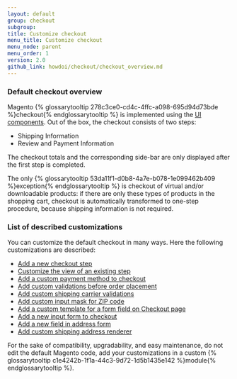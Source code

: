 ```yaml
---
layout: default
group: checkout
subgroup:
title: Customize checkout
menu_title: Customize checkout
menu_node: parent
menu_order: 1
version: 2.0
github_link: howdoi/checkout/checkout_overview.md
---
```


### Default checkout overview

Magento {% glossarytooltip 278c3ce0-cd4c-4ffc-a098-695d94d73bde %}checkout{% endglossarytooltip %} is implemented using the [UI components](http://devdocs.magento.com/guides/v2.1/ui_comp_guide/bk-ui_comps.html).
Out of the box, the checkout consists of two steps:

 - Shipping Information
 - Review and Payment Information

The checkout totals and the corresponding side-bar are only displayed after the first step is completed.

The only {% glossarytooltip 53da11f1-d0b8-4a7e-b078-1e099462b409 %}exception{% endglossarytooltip %} is checkout of virtual and/or downloadable products: if there are only these  types of products in the shopping cart, checkout is automatically transformed to one-step procedure, because shipping information is not required.

### List of described customizations
You can customize the default checkout in many ways. Here the following customizations are described:

 - [Add a new checkout step]({{page.baseurl}}howdoi/checkout/checkout_new_step.html)
 - [Customize the view of an existing step]({{page.baseurl}}howdoi/checkout/checkout_customize.html)
 - [Add a custom payment method to checkout]({{page.baseurl}}howdoi/checkout/checkout_payment.html)
 - [Add custom validations before order placement]({{page.baseurl}}howdoi/checkout/checkout_order.html)
 - [Add custom shipping carrier validations]({{page.baseurl}}howdoi/checkout/checkout_carrier.html)
 - [Add custom input mask for ZIP code]({{page.baseurl}}howdoi/checkout/checkout_zip.html)
 - [Add a custom template for a form field on Checkout page]({{page.baseurl}}howdoi/checkout/checkout_edit_form.html)
 - [Add a new input form to checkout]({{page.baseurl}}howdoi/checkout/checkout_form.html)
 - [Add a new field in address form]({{page.baseurl}}howdoi/checkout/checkout_new_field.html)
 - [Add custom shipping address renderer]({{page.baseurl}}howdoi/checkout/checkout_address.html)

For the sake of compatibility, upgradability, and easy maintenance, do not edit the default Magento code, add your customizations in a custom {% glossarytooltip c1e4242b-1f1a-44c3-9d72-1d5b1435e142 %}module{% endglossarytooltip %}.
